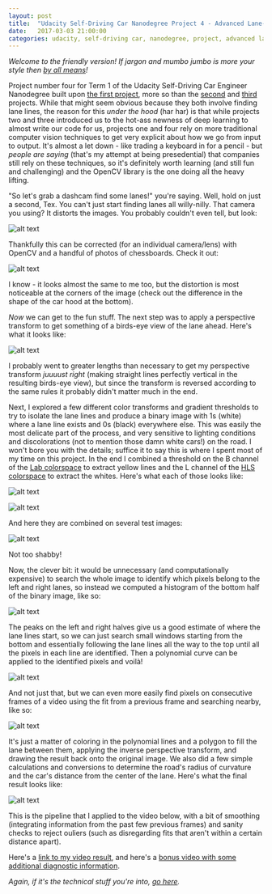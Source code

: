 ```yaml
---
layout: post
title:  "Udacity Self-Driving Car Nanodegree Project 4 - Advanced Lane-Finding"
date:   2017-03-03 21:00:00 
categories: udacity, self-driving car, nanodegree, project, advanced lane-finding, computer vision
---
```


*Welcome to the friendly version! If jargon and mumbo jumbo is more your style then [by all means](https://github.com/jeremy-shannon/CarND-Advanced-Lane-Lines)!*

[//]: # (Image References)

[im01]: https://github.com/jeremy-shannon/CarND-Advanced-Lane-Lines/blob/master/output_images/01-calibration.png "Chessboard Calibration"
[im02]: https://github.com/jeremy-shannon/CarND-Advanced-Lane-Lines/blob/master/output_images/02-undistort_chessboard.png "Undistorted Chessboard"
[im03]: https://github.com/jeremy-shannon/CarND-Advanced-Lane-Lines/blob/master/output_images/03-undistort.png "Undistorted Dashcam Image"
[im04]: https://github.com/jeremy-shannon/CarND-Advanced-Lane-Lines/blob/master/output_images/04-unwarp.png "Perspective Transform"
[im05]: https://github.com/jeremy-shannon/CarND-Advanced-Lane-Lines/blob/master/output_images/05-colorspace_exploration.png "Colorspace Exploration"
[im06]: https://github.com/jeremy-shannon/CarND-Advanced-Lane-Lines/blob/master/output_images/09-sobel_magnitude_and_direction.png "Sobel Magnitude & Direction"
[im07]: https://github.com/jeremy-shannon/CarND-Advanced-Lane-Lines/blob/master/output_images/11-hls_l_channel.png "HLS L-Channel"
[im08]: https://github.com/jeremy-shannon/CarND-Advanced-Lane-Lines/blob/master/output_images/12-lab_b_channel.png "LAB B-Channel"
[im09]: https://github.com/jeremy-shannon/CarND-Advanced-Lane-Lines/blob/master/output_images/13-pipeline_all_test_images.png "Processing Pipeline for All Test Images"
[im10]: https://github.com/jeremy-shannon/CarND-Advanced-Lane-Lines/blob/master/output_images/14-sliding_window_polyfit.png "Sliding Window Polyfit"
[im11]: https://github.com/jeremy-shannon/CarND-Advanced-Lane-Lines/blob/master/output_images/15-sliding_window_histogram.png "Sliding Window Histogram"
[im12]: https://github.com/jeremy-shannon/CarND-Advanced-Lane-Lines/blob/master/output_images/16-polyfit_from_previous_fit.png "Polyfit Using Previous Fit"
[im13]: https://github.com/jeremy-shannon/CarND-Advanced-Lane-Lines/blob/master/output_images/17-draw_lane.png "Lane Drawn onto Original Image"
[im14]: https://github.com/jeremy-shannon/CarND-Advanced-Lane-Lines/blob/master/output_images/18-draw_data.png "Data Drawn onto Original Image"

Project number four for Term 1 of the Udacity Self-Driving Car Engineer Nanodegree built upon [the first project](http://jeremyshannon.com/2016/12/23/udacity-sdcnd-finding-lane-lines.html), more so than the [second](http://jeremyshannon.com/2017/01/13/udacity-sdcnd-traffic-sign-classifier.html) and [third](http://jeremyshannon.com/2017/02/10/udacity-sdcnd-behavioral-cloning.html) projects. While that might seem obvious because they both involve finding lane lines, the reason for this *under the hood* (har har) is that while projects two and three introduced us to the hot-ass newness of deep learning to almost write our code for us, projects one and four rely on more traditional computer vision techniques to get very explicit about how we go from input to output. It's almost a let down - like trading a keyboard in for a pencil - but *people are saying* (that's my attempt at being presedential) that companies still rely on these techniques, so it's definitely worth learning (and still fun and challenging) and the OpenCV library is the one doing all the heavy lifting.

"So let's grab a dashcam find some lanes!" you're saying. Well, hold on just a second, Tex. You can't just start finding lanes all willy-nilly. That camera you using? It distorts the images. You probably couldn't even tell, but look:

![alt text][im02]

Thankfully this can be corrected (for an individual camera/lens) with OpenCV and a handful of photos of chessboards. Check it out:

![alt text][im03]

I know - it looks almost the same to me too, but the distortion is most noticeable at the corners of the image (check out the difference in the shape of the car hood at the bottom). 

*Now* we can get to the fun stuff. The next step was to apply a perspective transform to get something of a birds-eye view of the lane ahead. Here's what it looks like:

![alt text][im04]

I probably went to greater lengths than necessary to get my perspective transform *juuuust right* (making straight lines perfectly vertical in the resulting birds-eye view), but since the transform is reversed according to the same rules it probably didn't matter much in the end. 

Next, I explored a few different color transforms and gradient thresholds to try to isolate the lane lines and produce a binary image with 1s (white) where a lane line exists and 0s (black) everywhere else. This was easily the most delicate part of the process, and very sensitive to lighting conditions and discolorations (not to mention those damn white cars!) on the road. I won't bore you with the details; suffice it to say this is where I spent most of my time on this project. In the end I combined a threshold on the B channel of the [Lab colorspace](https://en.wikipedia.org/wiki/Lab_color_space) to extract yellow lines and the L channel of the [HLS colorspace](https://en.wikipedia.org/wiki/HSL_and_HSV) to extract the whites. Here's what each of those looks like:

![alt text][im08]

![alt text][im07]

And here they are combined on several test images:

![alt text][im09]

Not too shabby!

Now, the clever bit: it would be unnecessary (and computationally expensive) to search the whole image to identify which pixels belong to the left and right lanes, so instead we computed a histogram of the bottom half of the binary image, like so:

![alt text][im11]

The peaks on the left and right halves give us a good estimate of where the lane lines start, so we can just search small windows starting from the bottom and essentially following the lane lines all the way to the top until all the pixels in each line are identified. Then a polynomial curve can be applied to the identified pixels and voilà!

![alt text][im10]

And not just that, but we can even more easily find pixels on consecutive frames of a video using the fit from a previous frame and searching nearby, like so:

![alt text][im12]

It's just a matter of coloring in the polynomial lines and a polygon to fill the lane between them, applying the inverse perspective transform, and drawing the result back onto the original image. We also did a few simple calculations and conversions to determine the road's radius of curvature and the car's distance from the center of the lane. Here's what the final result looks like:

![alt text][im14]

This is the pipeline that I applied to the video below, with a bit of smoothing (integrating information from the past few previous frames) and sanity checks to reject ouliers (such as disregarding fits that aren't within a certain distance apart).

Here's a [link to my video result](https://github.com/jeremy-shannon/CarND-Advanced-Lane-Lines/blob/master/project_video_output.mp4), and here's a [bonus video with some additional diagnostic information](https://github.com/jeremy-shannon/CarND-Advanced-Lane-Lines/blob/master/challenge_video_output_diag.mp4).

*Again, if it's the technical stuff you're into, [go here](https://github.com/jeremy-shannon/CarND-Advanced-Lane-Lines).*


